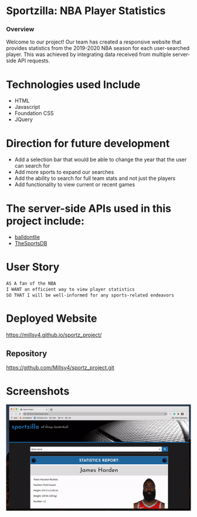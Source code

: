 # Sportzilla: NBA Player Statistics 


### Overview
Welcome to our project! Our team has created a responsive website that provides statistics from the 2019-2020 NBA season for each user-searched player. This was achieved by integrating data received from multiple server-side API requests. 

# Technologies used Include

* HTML
* Javascript 
* Foundation CSS
* JQuery

# Direction for future development

* Add a selection bar that would be able to change the year that the user can search for
* Add more sports to expand our searches
* Add the ability to search for full team stats and not just the players
* Add functionality to view current or recent games


# The server-side APIs used in this project include:
* [balldontlie](https://www.balldontlie.io/#introduction)
* [TheSportsDB](https://www.thesportsdb.com/api.php)

# User Story

```
AS A fan of the NBA
I WANT an efficient way to view player statistics
SO THAT I will be well-informed for any sports-related endeavors
```

# Deployed Website

https://millsy4.github.io/sportz_project/
## Repository
https://github.com/Millsy4/sportz_project.git


# Screenshots
![sportzilla](./assets/images/sportzilla-demo.gif)



